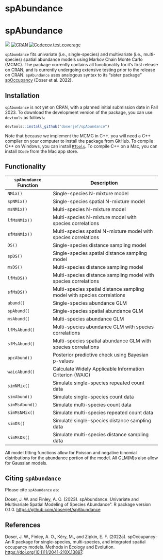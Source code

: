 
<!-- README.md is generated from README.Rmd. Please edit that file -->

# spAbundance

# spAbundance

[![](http://cranlogs.r-pkg.org/badges/grand-total/spAbundance?color=blue)](https://CRAN.R-project.org/package=spAbundance)
[![CRAN](https://www.r-pkg.org/badges/version/spAbundance)](https://CRAN.R-project.org/package=spAbundance)
[![Codecov test
coverage](https://codecov.io/gh/doserjef/spAbundance/branch/main/graph/badge.svg)](https://codecov.io/gh/doserjef/spAbundance?branch=main)

`spAbundance` fits univariate (i.e., single-species) and multivariate
(i.e., multi-species) spatial abundance models using Markov Chain Monte
Carlo (MCMC). The package currently contains all functionality for it’s
first release on CRAN, and is currently undergoing extensive testing
prior to the release on CRAN. `spAbundance` uses analogous syntax to its
“sister package”
[spOccupancy](https://www.jeffdoser.com/files/spoccupancy-web/) (Doser
et al. 2022).

## Installation

`spAbundance` is not yet on CRAN, with a planned initial submission date
in Fall 2023. To download the development version of the package, you
can use `devtools` as follows:

``` r
devtools::install_github("doserjef/spAbundance")
```

Note that because we implement the MCMC in C++, you will need a C++
compiler on your computer to install the package from GitHub. To compile
C++ on Windows, you can install
[`RTools`](https://cran.r-project.org/bin/windows/Rtools/). To compile
C++ on a Mac, you can install `XCode` from the Mac app store.

## Functionality

| `spAbundance` Function | Description                                                             |
| ---------------------- | ----------------------------------------------------------------------- |
| `NMix()`               | Single-species N-mixture model                                          |
| `spNMix()`             | Single-species spatial N-mixture model                                  |
| `msNMix()`             | Multi-species N-mixture model                                           |
| `lfMsNMix()`           | Multi-species N-mixture model with species correlations                 |
| `sfMsNMix()`           | Multi-species spatial N-mixture model with species correlations         |
| `DS()`                 | Single-species distance sampling model                                  |
| `spDS()`               | Single-species spatial distance sampling model                          |
| `msDS()`               | Multi-species distance sampling model                                   |
| `lfMsDS()`             | Multi-species distance sampling model with species correlations         |
| `sfMsDS()`             | Multi-species spatial distance sampling model with species correlations |
| `abund()`              | Single-species abundance GLM                                            |
| `spAbund()`            | Single-species spatial abundance GLM                                    |
| `msAbund()`            | Multi-species abundance GLM                                             |
| `lfMsAbund()`          | Multi-species abundance GLM with species correlations                   |
| `sfMsAbund()`          | Multi-species spatial abundance GLM with species correlations           |
| `ppcAbund()`           | Posterior predictive check using Bayesian p-values                      |
| `waicAbund()`          | Calculate Widely Applicable Information Criterion (WAIC)                |
| `simNMix()`            | Simulate single-species repeated count data                             |
| `simAbund()`           | Simulate single-species count data                                      |
| `simMsAbund()`         | Simulate multi-species count data                                       |
| `simMsNMix()`          | Simulate multi-species repeated count data                              |
| `simDS()`              | Simulate single-species distance sampling data                          |
| `simMsDS()`            | Simulate multi-species distance sampling data                           |

All model fitting functions allow for Poisson and negative binomial
distributions for the abundance portion of the model. All GLM(M)s also
allow for Gaussian models.

## Citing `spAbundance`

Please cite `spAbundance` as:

Doser, J. W. and Finley, A. O. (2023). spAbundance: Univariate and
Multivariate Spatial Modeling of Species Abundance". R package version
0.1.0. <https://github.com/doserjef/spAbundance>

## References

Doser, J. W., Finley, A. O., Kéry, M., and Zipkin, E. F. (2022a).
spOccupancy: An R package for single-species, multi-species, and
integrated spatial occupancy models. Methods in Ecology and Evolution.
<https://doi.org/10.1111/2041-210X.13897>.
